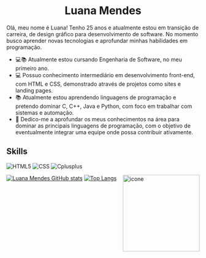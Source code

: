 <h1 align="center">Luana Mendes</h1>

Olá, meu nome é Luana!
Tenho 25 anos e atualmente estou em transição de carreira, de design gráfico para desenvolvimento de software.
No momento busco aprender novas tecnologias e aprofundar minhas habilidades em programação.

- 💻📚 Atualmente estou cursando Engenharia de Software, no meu primeiro ano.
- 💻 Possuo conhecimento intermediário em desenvolvimento front-end, com HTML e CSS, demonstrado através de projetos como sites e landing pages.
- 📚 Atualmente estou aprendendo linguagens de programação e pretendo dominar C, C++, Java e Python, com foco em trabalhar com sistemas e automação.
- 💬 Dedico-me a aprofundar os meus conhecimentos na área para dominar as principais linguagens de programação, com o objetivo de eventualmente integrar uma equipe onde possa contribuir ativamente.

## Skills
![HTML5](https://img.shields.io/badge/HTML5-E34F26?style=for-the-badge&logo=html5&logoColor=white)
![CSS](https://img.shields.io/badge/CSS3-1572B6?style=for-the-badge&logo=css3&logoColor=white)
![Cplusplus](https://img.shields.io/badge/C++-5E97D0?style=for-the-badge&logo=cplusplus&logoColor=white)

[![Luana Mendes GitHub stats](https://github-readme-stats.vercel.app/api?username=lluanamendes&show_icons=true&theme=tokyonight)](https://github.com/anuraghazra/github-readme-stats)
[![Top Langs](https://github-readme-stats.vercel.app/api/top-langs/?username=lluanamendes&layout=compact&theme=tokyonight)](https://github.com/anuraghazra/github-readme-stats)
<img align="right" alt="icone" height="200" src="https://github.com/user-attachments/assets/9075ca92-d93e-4a2c-a131-6d8dfe42fd71">
